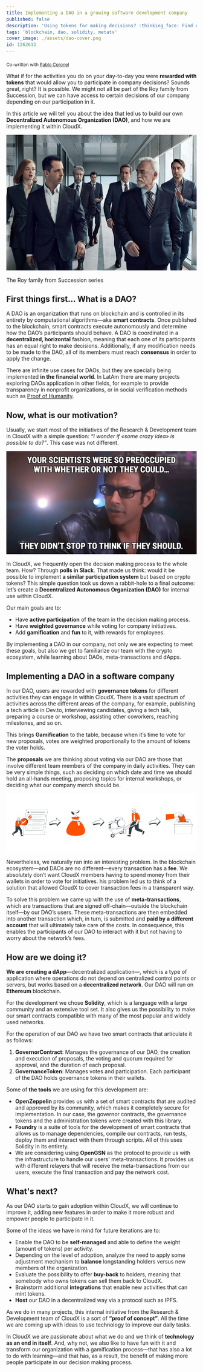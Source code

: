 ```yaml
---
title: Implementing a DAO in a growing software development company
published: false
description: 'Using tokens for making decisions? :thinking_face: Find out how we are using blockchain to build a DAO in our company'
tags: 'blockchain, dao, solidity, metatx'
cover_image: ./assets/dao-cover.png
id: 1262613
---
```


<sub>Co-written with [Pablo Coronel](https://github.com/pablitxn)</sub>

What if for the activities you do on your day-to-day you were **rewarded with tokens** that would allow you to participate in company decisions? Sounds great, right? It is possible. We might not all be part of the Roy family from Succession, but we can have access to certain decisions of our company depending on our participation in it.

In this article we will tell you about the idea that led us to build our own **Decentralized Autonomous Organization (DAO)**, and how we are implementing it within CloudX.

![The Roy family from Succession series](./assets/dao-succession.png)
<figcaption>The Roy family from Succession series</figcaption>

## First things first… What is a DAO?

A DAO is an organization that runs on blockchain and is controlled in its entirety by computational algorithms—aka **smart contracts**. Once published to the blockchain, smart contracts execute autonomously and determine how the DAO’s participants should behave. A DAO is coordinated in a **decentralized, horizontal** fashion, meaning that each one of its participants has an equal right to make decisions. Additionally, if any modification needs to be made to the DAO, all of its members must reach **consensus** in order to apply the change.

There are infinite use cases for DAOs, but they are specially being implemented **in the financial world**. In LatAm there are many projects exploring DAOs application in other fields, for example to provide transparency in nonprofit organizations, or in social verification methods such as [Proof of Humanity](https://github.com/Proof-Of-Humanity).

## Now, what is our motivation?

Usually, we start most of the initiatives of the Research & Development team in CloudX with a simple question: _“I wonder if «some crazy idea» is possible to do?”_. This case was not different.

![Dr Malcolm from Jurassic Park saying "Your scientists were so preoccupied with whether or not they could, they didn't stop to think if they should"](./assets/dao-dr-malcolm.png)

In CloudX, we frequently open the decision making process to the whole team. How? Through **polls in Slack**. That made us think: would it be possible to implement **a similar participation system** but based on crypto tokens? This simple question took us down a rabbit-hole to a final outcome: let’s create a **Decentralized Autonomous Organization (DAO)** for internal use within CloudX.

Our main goals are to:

* Have **active participation** of the team in the decision making process.
* Have **weighted governance** while voting for company initiatives.
* Add **gamification** and **fun** to it, with rewards for employees.

By implementing a DAO in our company, not only we are expecting to meet these goals, but also we get to familiarize our team with the crypto ecosystem, while learning about DAOs, meta-transactions and dApps.

## Implementing a DAO in a software company

In our DAO, users are rewarded with **governance tokens** for different activities they can engage in within CloudX. There is a vast spectrum of activities across the different areas of the company, for example, publishing a tech article in Dev.to, interviewing candidates, giving a tech talk, preparing a course or workshop, assisting other coworkers, reaching milestones, and so on.

This brings **Gamification** to the table, because when it’s time to vote for new proposals, votes are weighted proportionally to the amount of tokens the voter holds.

The **proposals** we are thinking about voting via our DAO are those that involve different team members of the company in daily activities. They can be very simple things, such as deciding on which date and time we should hold an all-hands meeting, proposing topics for internal workshops, or deciding what our company merch should be.

![A DAO user collecting tokens and then using them to vote for a proposal](./assets/dao-journey.png)

Nevertheless, we naturally ran into an interesting problem. In the blockchain ecosystem—and DAOs are no different—every transaction has a **fee**. We absolutely don’t want CloudX members having to spend money from their wallets in order to vote for initiatives. his problem led us to think of a solution that allowed CloudX to cover transaction fees in a transparent way.

To solve this problem we came up with the use of **meta-transactions**, which are transactions that are signed off-chain—outside the blockchain itself—by our DAO’s users. These meta-transactions are then embedded into another transaction which, in turn, is submitted and **paid by a different account** that will ultimately take care of the costs. In consequence, this enables the participants of our DAO to interact with it but not having to worry about the network’s fees.

## How are we doing it?

**We are creating a dApp**—decentralized application—, which is a type of application where operations do not depend on centralized control points or servers, but works based on a **decentralized network**. Our DAO will run on **Ethereum** blockchain.

For the development we chose **Solidity**, which is a language with a large community and an extensive tool set. It also gives us the possibility to make our smart contracts compatible with many of the most popular and widely used networks.

For the operation of our DAO we have two smart contracts that articulate it as follows:

1. **GovernorContract**: Manages the governance of our DAO, the creation and execution of proposals, the voting and quorum required for approval, and the duration of each proposal.
2. **GovernanceToken**: Manages votes and participation. Each participant of the DAO holds governance tokens in their wallets.

Some of **the tools** we are using for this development are:

* **OpenZeppelin** provides us with a set of smart contracts that are audited and approved by its community, which makes it completely secure for implementation. In our case, the governor contracts, the governance tokens and the administration tokens were created with this library.
* **Foundry** is a suite of tools for the development of smart contracts that allows us to manage dependencies, compile our contracts, run tests, deploy them and interact with them through scripts. All of this uses Solidity in its entirety.
* We are considering using **OpenGSN** as the protocol to provide us with the infrastructure to handle our users' meta-transactions. It provides us with different relayers that will receive the meta-transactions from our users, execute the final transaction and pay the network cost.

## What's next?

As our DAO starts to gain adoption within CloudX, we will continue to improve it, adding new features in order to make it more robust and empower people to participate in it.

Some of the ideas we have in mind for future iterations are to:

* Enable the DAO to be **self-managed** and able to define the weight (amount of tokens) per activity.
* Depending on the level of adoption, analyze the need to apply some adjustment mechanism to **balance** longstanding holders versus new members of the organization.
* Evaluate the possibility to offer **buy-back** to holders, meaning that somebody who owns tokens can sell them back to CloudX.
* Brainstorm additional **integrations** that enable new activities that can mint tokens.
* **Host** our DAO in a decentralized way via a protocol such as IPFS.

As we do in many projects, this internal initiative from the Research & Development team of CloudX is a sort of **“proof of concept”**. All the time we are coming up with ideas to use technology to improve our daily tasks.

In CloudX we are passionate about what we do and we think of **technology as an end in itself**. And, why not, we also like to have fun with it and transform our organization with a gamification process—that has also a lot to do with learning—and that has, as a result, the benefit of making more people participate in our decision making process.
